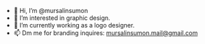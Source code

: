 - 👋 Hi, I’m @mursalinsumon
- 👀 I’m interested in graphic design.
- 🌱 I’m currently working as a logo designer.
- 📫 Dm me for branding inquires: mursalinsumon.mail@gmail.com

<!---
mursalinsumon/mursalinsumon is a ✨ special ✨ repository because its `README.md` (this file) appears on your GitHub profile.
You can click the Preview link to take a look at your changes.
--->
